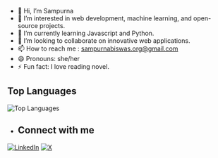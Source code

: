 - 👋 Hi, I’m Sampurna
- 👀 I’m interested in web development, machine learning, and open-source projects. 
- 🌱 I’m currently learning Javascript and Python.
- 💞️ I’m looking to collaborate on innovative web applications.
- 📫 How to reach me : sampurnabiswas.org@gmail.com 
- 😄 Pronouns: she/her
- ⚡ Fun fact: I love reading novel.

## Top Languages
![Top Languages](https://github-readme-stats.vercel.app/api/top-langs/?username=SamPurna023&layout=compact&theme=radical)

- ## Connect with me
[![LinkedIn](https://img.shields.io/badge/LinkedIn-blue?style=flat&logo=linkedin&logoColor=white)](https://www.linkedin.com/in/sampurna-biswas-7487bb290)
[![X](https://img.shields.io/badge/X-1DA1F2?style=flat&logo=x&logoColor=white)](https://x.com/SampurnaBiswa23)

<!---
SamPurna023/SamPurna023 is a ✨ special ✨ repository because its `README.md` (this file) appears on your GitHub profile.
You can click the Preview link to take a look at your changes.
--->
